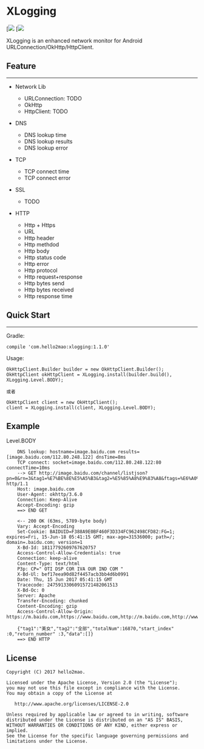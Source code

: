 XLogging
=========================
[![](https://img.shields.io/travis/USER/REPO.svg)
[![](https://img.shields.io/badge/release-v1.1.0-blue.svg)

XLogging is an enhanced network monitor for Android URLConnection/OkHttp/HttpClient.

## Feature
-------------
* Network Lib
  * URLConnection: TODO
  * OkHttp
  * HttpClient: TODO

* DNS
  * DNS lookup time
  * DNS lookup results
  * DNS lookup error

* TCP
  * TCP connect time
  * TCP connect error

* SSL
  * TODO

* HTTP
  * Http + Https
  * URL
  * Http header
  * Http methdod
  * Http body
  * Http status code
  * Http error
  * Http protocol
  * Http request+response
  * Http bytes send
  * Http bytes received
  * Http response time

## Quick Start
-------------
Gradle:
```
compile 'com.hello2mao:xlogging:1.1.0'
```
Usage:
```
OkHttpClient.Builder builder = new OkHttpClient.Builder();
OkHttpClient okHttpClient = XLogging.install(builder.build(), XLogging.Level.BODY);

或者

OkHttpClient client = new OkHttpClient();
client = XLogging.install(client, XLogging.Level.BODY);

```

## Example
Level.BODY

```
    DNS lookup: hostname=image.baidu.com results=[image.baidu.com/112.80.248.122] dnsTime=8ms
    TCP connect: socket=image.baidu.com/112.80.248.122:80 connectTime=10ms
    --> GET http://image.baidu.com/channel/listjson?pn=0&rn=3&tag1=%E7%BE%8E%E5%A5%B3&tag2=%E5%85%A8%E9%83%A8&ftags=%E6%A0%A1%E8%8A%B1&ie=utf8 http/1.1
    Host: image.baidu.com
    User-Agent: okhttp/3.6.0
    Connection: Keep-Alive
    Accept-Encoding: gzip
    ==> END GET
    
    <-- 200 OK (63ms, 5789-byte body)
    Vary: Accept-Encoding
    Set-Cookie: BAIDUID=F388A9E0BF460F3D334FC962498CFD82:FG=1; expires=Fri, 15-Jun-18 05:41:15 GMT; max-age=31536000; path=/; domain=.baidu.com; version=1
    X-Bd-Id: 18117792609767620757
    Access-Control-Allow-Credentials: true
    Connection: keep-alive
    Content-Type: text/html
    P3p: CP=" OTI DSP COR IVA OUR IND COM "
    X-Bd-Ul: bef17eea90d82f4457acb3bb4d6b0991
    Date: Thu, 15 Jun 2017 05:41:15 GMT
    Tracecode: 24759133060915721482061513
    X-Bd-Oc: 0
    Server: Apache
    Transfer-Encoding: chunked
    Content-Encoding: gzip
    Access-Control-Allow-Origin: https://m.baidu.com,https://www.baidu.com,http://m.baidu.com,http://www.baidu.com
    
    {"tag1":"美女","tag2":"全部","totalNum":16870,"start_index"   :0,"return_number" :3,"data":[]}
    ==> END HTTP
```

License
-------------

    Copyright (C) 2017 hello2mao.

    Licensed under the Apache License, Version 2.0 (the "License");
    you may not use this file except in compliance with the License.
    You may obtain a copy of the License at

       http://www.apache.org/licenses/LICENSE-2.0

    Unless required by applicable law or agreed to in writing, software
    distributed under the License is distributed on an "AS IS" BASIS,
    WITHOUT WARRANTIES OR CONDITIONS OF ANY KIND, either express or implied.
    See the License for the specific language governing permissions and
    limitations under the License.
